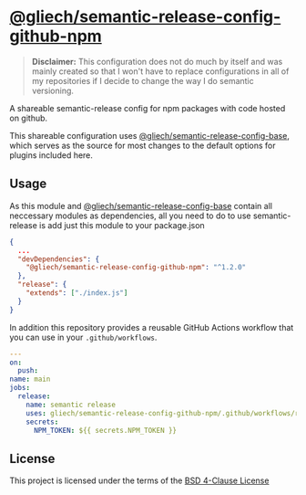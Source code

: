 # [@gliech/semantic-release-config-github-npm][1]

> **Disclaimer:** This configuration does not do much by itself and was mainly
> created so that I won't have to replace configurations in all of my
> repositories if I decide to change the way I do semantic versioning.

A shareable semantic-release config for npm packages with code hosted on github.

This shareable configuration uses [@gliech/semantic-release-config-base][2],
which serves as the source for most changes to the default options for plugins
included here.

## Usage

As this module and [@gliech/semantic-release-config-base][2] contain all
neccessary modules as dependencies, all you need to do to use semantic-release
is add just this module to your package.json

```json
{
  ...
  "devDependencies": {
    "@gliech/semantic-release-config-github-npm": "^1.2.0"
  },
  "release": {
    "extends": ["./index.js"]
  }
}
```

In addition this repository provides a reusable GitHub Actions workflow that you
can use in your `.github/workflows`.

```yaml
---
on:
  push:
name: main
jobs:
  release:
    name: semantic release
    uses: gliech/semantic-release-config-github-npm/.github/workflows/release.yml@v1
    secrets:
      NPM_TOKEN: ${{ secrets.NPM_TOKEN }}
```

## License

This project is licensed under the terms of the [BSD 4-Clause License](LICENSE)

[1]: https://www.npmjs.com/package/@gliech/semantic-release-config-github-npm
[2]: https://www.npmjs.com/package/@gliech/semantic-release-config-base

